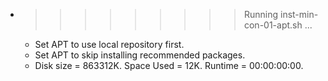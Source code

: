 * >>>>>>>>> Running inst-min-con-01-apt.sh ...
  * Set APT to use local repository first.
  * Set APT to skip installing recommended packages.
  * Disk size = 863312K. Space Used = 12K. Runtime = 00:00:00:00.
